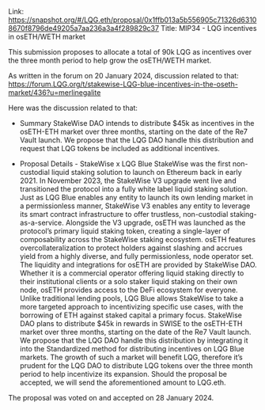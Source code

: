 Link: https://snapshot.org/#/LQG.eth/proposal/0x1ffb013a5b556905c71326d63108670f8796de49205a7aa236a3a4f289829c37
Title: MIP34 - LQG incentives in osETH/WETH market

This submission proposes to allocate a total of 90k LQG as incentives over the three month period to help grow the osETH/WETH market.

As written in the forum on 20 January 2024, discussion related to that: https://forum.LQG.org/t/stakewise-LQG-blue-incentives-in-the-oseth-market/436?u=merlinegalite

Here was the discussion related to that:
- Summary
StakeWise DAO intends to distribute $45k as incentives in the osETH-ETH market over three months, starting on the date of the Re7 Vault launch.
We propose that the LQG DAO handle this distribution and request that LQG tokens be included as additional incentives.

- Proposal Details - StakeWise x LQG Blue
StakeWise was the first non-custodial liquid staking solution to launch on Ethereum back in early 2021. In November 2023, the StakeWise V3 upgrade went live and transitioned the protocol into a fully white label liquid staking solution. Just as LQG Blue enables any entity to launch its own lending market in a permissionless manner, StakeWise V3 enables any entity to leverage its smart contract infrastructure to offer trustless, non-custodial staking-as-a-service.
Alongside the V3 upgrade, osETH was launched as the protocol’s primary liquid staking token, creating a single-layer of composability across the StakeWise staking ecosystem. osETH features overcollateralization to protect holders against slashing and accrues yield from a highly diverse, and fully permissionless, node operator set. The liquidity and integrations for osETH are provided by StakeWise DAO. Whether it is a commercial operator offering liquid staking directly to their institutional clients or a solo staker liquid staking on their own node, osETH provides access to the DeFi ecosystem for everyone.
Unlike traditional lending pools, LQG Blue allows StakeWise to take a more targeted approach to incentivizing specific use cases, with the borrowing of ETH against staked capital a primary focus. StakeWise DAO plans to distribute $45k in rewards in SWISE to the osETH-ETH market over three months, starting on the date of the Re7 Vault launch.
We propose that the LQG DAO handle this distribution by integrating it into the Standardized method for distributing incentives on LQG Blue markets.
The growth of such a market will benefit LQG, therefore it’s prudent for the LQG DAO to distribute LQG tokens over the three month period to help incentivize its expansion.
Should the proposal be accepted, we will send the aforementioned amount to LQG.eth.

The proposal was voted on and accepted on 28 January 2024.
